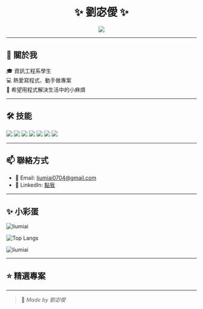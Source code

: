 <h1 align="center">✨ 劉宓僾 ✨</h1>

<p align="center">
  <img src="C:\Users\User\Desktop\履歷\頭像.png"lines=Hi,+I+am+劉宓僾;CS+student+from+Taiwan;Always+learning+new+things!&center=true&width=500&height=50">
</p>

---

## 📌 關於我

🎓 資訊工程系學生  
💻 熱愛寫程式、動手做專案  
🌟 希望用程式解決生活中的小麻煩

---

## 🛠️ 技能

<p align="left">
  <img src="https://img.shields.io/badge/Python-3776AB?style=for-the-badge&logo=python&logoColor=white"/>
  <img src="https://img.shields.io/badge/Java-007396?style=for-the-badge&logo=java&logoColor=white"/>
  <img src="https://img.shields.io/badge/C++-00599C?style=for-the-badge&logo=c%2B%2B&logoColor=white"/>
  <img src="https://img.shields.io/badge/C%23-239120?style=for-the-badge&logo=c-sharp&logoColor=white"/>
  <img src="https://img.shields.io/badge/Unity-000000?style=for-the-badge&logo=unity&logoColor=white"/>
  <img src="https://img.shields.io/badge/HTML5-E34F26?style=for-the-badge&logo=html5&logoColor=white"/>
  <img src="https://img.shields.io/badge/SQL-4479A1?style=for-the-badge&logo=mysql&logoColor=white"/>
</p>

---

## 📫 聯絡方式

- 📧 Email: [liumiai0704@gmail.com](mailto:xxx@gmail.com)
- 🔗 LinkedIn: [點我](www.linkedin.com/in/miai-liu-b2ab15366)

---

## ✨ 小彩蛋

<p align="left">
  <img src="https://komarev.com/ghpvc/?username=liumiai&label=Profile%20views&color=0e75b6&style=flat" alt="liumiai" />
</p>

<p align="left">
  <img src="https://github-readme-stats.vercel.app/api/top-langs?username=liumiai&show_icons=true&locale=en&layout=compact&theme=tokyonight" alt="Top Langs" />
</p>

<p align="left">
  <img src="https://github-readme-stats.vercel.app/api?username=liumiai&show_icons=true&locale=en&theme=tokyonight" alt="liumiai" />
</p>

---

## ⭐ 精選專案



---

> 🐾 *Made by 劉宓僾*
